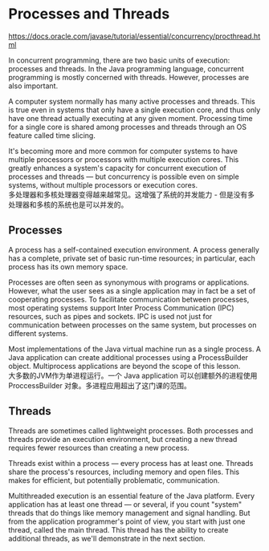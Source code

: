 # Processes and Threads

https://docs.oracle.com/javase/tutorial/essential/concurrency/procthread.html

In concurrent programming, there are two basic units of execution: processes and threads. In the Java programming language, concurrent programming is mostly concerned with threads. However, processes are also important.

A computer system normally has many active processes and threads. This is true even in systems that only have a single execution core, and thus only have one thread actually executing at any given moment. Processing time for a single core is shared among processes and threads through an OS feature called time slicing.

It's becoming more and more common for computer systems to have multiple processors or processors with multiple execution cores. This greatly enhances a system's capacity for concurrent execution of processes and threads — but concurrency is possible even on simple systems, without multiple processors or execution cores.  
多处理器和多核处理器变得越来越常见。这增强了系统的并发能力 - 但是没有多处理器和多核的系统也是可以并发的。  

## Processes

A process has a self-contained execution environment. A process generally has a complete, private set of basic run-time resources; in particular, each process has its own memory space.

Processes are often seen as synonymous with programs or applications. However, what the user sees as a single application may in fact be a set of cooperating processes. To facilitate communication between processes, most operating systems support Inter Process Communication (IPC) resources, such as pipes and sockets. IPC is used not just for communication between processes on the same system, but processes on different systems.

Most implementations of the Java virtual machine run as a single process. A Java application can create additional processes using a ProcessBuilder object. Multiprocess applications are beyond the scope of this lesson.  
大多数的JVM作为单进程运行。一个 Java application 可以创建额外的进程使用 ProccessBuilder 对象。多进程应用超出了这门课的范围。  

## Threads

Threads are sometimes called lightweight processes. Both processes and threads provide an execution environment, but creating a new thread requires fewer resources than creating a new process.

Threads exist within a process — every process has at least one. Threads share the process's resources, including memory and open files. This makes for efficient, but potentially problematic, communication.

Multithreaded execution is an essential feature of the Java platform. Every application has at least one thread — or several, if you count "system" threads that do things like memory management and signal handling. But from the application programmer's point of view, you start with just one thread, called the main thread. This thread has the ability to create additional threads, as we'll demonstrate in the next section.